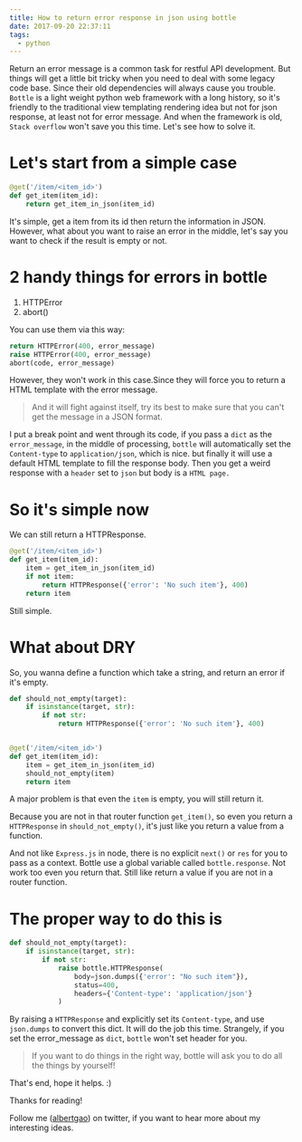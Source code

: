 ```yaml
---
title: How to return error response in json using bottle
date: 2017-09-20 22:37:11
tags:
  - python
---
```


Return an error message is a common task for restful API development. But things will get a little bit tricky when you need to deal with some legacy code base. Since their old dependencies will always cause you trouble. `Bottle` is a light weight python web framework with a long history, so it's friendly to the traditional view templating rendering idea but not for json response, at least not for error message. And when the framework is old, `Stack overflow` won't save you this time. Let's see how to solve it.

<!--more-->

# Let's start from a simple case

```python
@get('/item/<item_id>')
def get_item(item_id):
    return get_item_in_json(item_id)
```

It's simple, get a item from its id then return the information in JSON. However, what about you want to raise an error in the middle, let's say you want to check if the result is empty or not.

# 2 handy things for errors in bottle

1. HTTPError
2. abort()

You can use them via this way:

```python
return HTTPError(400, error_message)
raise HTTPError(400, error_message)
abort(code, error_message)
```

However, they won't work in this case.Since they will force you to return a HTML template with the error message.

> And it will fight against itself, try its best to make sure that you can't get the message in a JSON format.

I put a break point and went through its code, if you pass a `dict` as the `error_message`, in the middle of processing, `bottle` will automatically set the `Content-type` to `application/json`, which is nice. but finally it will use a default HTML template to fill the response body. Then you get a weird response with a `header` set to `json` but body is a `HTML page.`

# So it's simple now

We can still return a HTTPResponse.

```python
@get('/item/<item_id>')
def get_item(item_id):
    item = get_item_in_json(item_id)
    if not item:
        return HTTPResponse({'error': 'No such item'}, 400)
    return item
```

Still simple.

# What about DRY

So, you wanna define a function which take a string, and return an error if it's empty.

```python
def should_not_empty(target):
    if isinstance(target, str):
        if not str:
            return HTTPResponse({'error': 'No such item'}, 400)


@get('/item/<item_id>')
def get_item(item_id):
    item = get_item_in_json(item_id)
    should_not_empty(item)
    return item
```

A major problem is that even the `item` is empty, you will still return it.

Because you are not in that router function `get_item()`, so even you return a `HTTPResponse` in `should_not_empty()`, it's just like you return a value from a function.

And not like `Express.js` in node, there is no explicit `next()` or `res` for you to pass as a context. Bottle use a global variable called `bottle.response`. Not work too even you return that. Still like return a value if you are not in a router function.

# The proper way to do this is

```python
def should_not_empty(target):
    if isinstance(target, str):
        if not str:
            raise bottle.HTTPResponse(
                body=json.dumps({'error': "No such item"}),
                status=400,
                headers={'Content-type': 'application/json'}
            )
```

By raising a `HTTPResponse` and explicitly set its `Content-type`, and use `json.dumps` to convert this dict. It will do the job this time. Strangely, if you set the error_message as `dict`, `bottle` won't set header for you.

> If you want to do things in the right way, bottle will ask you to do all the things by yourself!

That's end, hope it helps. :)

Thanks for reading!

Follow me (<a href='https://twitter.com/albertgao' target="_blank" rel="noopener noreferrer">albertgao</a>) on twitter, if you want to hear more about my interesting ideas.
